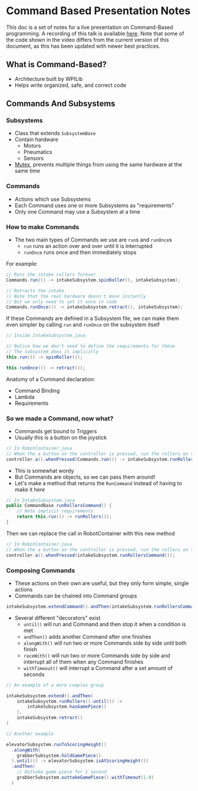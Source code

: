 # Command Based Presentation Notes

This doc is a set of notes for a live presentation on Command-Based programming.
A recording of this talk is available [here](https://drive.google.com/file/d/1ykFDfXVYk27aHlXYKTAqtj1U2T80Szdj/view?usp=sharing).
Note that some of the code shown in the video differs from the current version of this document, as this has been updated with newer best practices.

## What is Command-Based?

- Architecture built by WPILib
- Helps write organized, safe, and correct code

## Commands And Subsystems

### Subsystems

- Class that extends `SubsystemBase`
- Contain hardware
  - Motors
  - Pneumatics
  - Sensors
- [Mutex](https://en.wikipedia.org/wiki/Lock_(computer_science)), prevents multiple things from using the same hardware at the same time

### Commands

- Actions which use Subsystems
- Each Command uses one or more Subsystems as "requirements"
- Only one Command may use a Subsystem at a time

### How to make Commands

- The two main types of Commands we use are `run`s and `runOnce`s
  - `run` runs an action over and over until it is interrupted
  - `runOnce` runs once and then immediately stops

For example:

```Java
// Runs the intake rollers forever
Commands.run(() -> intakeSubsystem.spinRoller(), intakeSubsystem);

// Retracts the intake
// Note that the real hardware doesn't move instantly
// But we only need to set it once in code
Commands.runOnce(() -> intakeSubsystem.retract(), intakeSubsystem);
```

If these Commands are defined in a Subsystem file, we can make them even simpler by calling `run` and `runOnce` on the subsystem itself

```Java
// Inside IntakeSubsystem.java

// Notice how we don't need to define the requirements for these
// The subsystem does it implicitly
this.run(() -> spinRoller());

this.runOnce(() -> retract());
```

Anatomy of a Command declaration:

- Command Binding
- Lambda
- Requirements

### So we made a Command, now what?

- Commands get bound to Triggers
- Usually this is a button on the joystick

```Java
// In RobotContainer.java
// When the a button on the controller is pressed, run the rollers on the intake
controller.a().whenPressed(Commands.run(() -> intakeSubsystem.runRollers(), intakeSubsystem));
```

- This is somewhat wordy
- But Commands are objects, so we can pass them around!
- Let's make a method that returns the `RunCommand` instead of having to make it here

```Java
// In IntakeSubsystem.java
public CommandBase runRollersCommand() {
    // Note implicit requirements
    return this.run(() -> runRollers());
}
```

Then we can replace the call in RobotContainer with this new method

```Java
// In RobotContainer.java
// When the a button on the controller is pressed, run the rollers on the intake
controller.a().whenPressed(intakeSubsystem.runRollersCommand());
```

### Composing Commands

- These actions on their own are useful, but they only form simple, single actions
- Commands can be chained into Command groups

```Java
intakeSubsystem.extendCommand().andThen(intakeSubsystem.runRollersCommand())
```

- Several different "decorators" exist
  - `until()` will run and Command and then stop it when a condition is met
  - `andThen()` adds another Command after one finishes
  - `alongWith()` will run two or more Commands side by side until both finish
  - `raceWith()` will run two or more Commands side by side and interrupt all of them when any Command finishes
  - `withTimeout()` will interrupt a Command after a set amount of seconds

```Java
// An example of a more complex group

intakeSubsystem.extend().andThen(
    intakeSubsystem.runRollers().until(() ->
        intakeSubsystem.hasGamePiece()
    ),
    intakeSubsystem.retract()
)

// Another example

elevatorSubsystem.runToScoringHeight()
  .alongWith(
    grabberSubsystem.holdGamePiece()
  ).until(() -> elevatorSubsystem.isAtScoringHeight())
  .andThen(
    // Outtake game piece for 1 second
    grabberSubsystem.outtakeGamePiece().withTimeout(1.0)
  )
```
